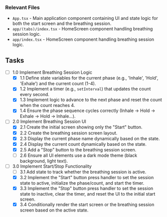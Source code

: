 ### Relevant Files

- `App.tsx` - Main application component containing UI and state logic for both the start screen and the breathing session.
- `app/(tabs)/index.tsx` - HomeScreen component handling breathing session logic.
- `app/index.tsx` - HomeScreen component handling breathing session logic.

## Tasks

- [ ] 1.0 Implement Breathing Session Logic
  - [x] 1.1 Define state variables for the current phase (e.g., 'Inhale', 'Hold', 'Exhale') and the current count (1-4).
  - [x] 1.2 Implement a timer (e.g., `setInterval`) that updates the count every second.
  - [x] 1.3 Implement logic to advance to the next phase and reset the count when the count reaches 4.
  - [x] 1.4 Ensure the phase sequence cycles correctly (Inhale -> Hold -> Exhale -> Hold -> Inhale...).
- [ ] 2.0 Implement Breathing Session UI
  - [x] 2.1 Create the initial screen showing only the "Start" button.
  - [x] 2.2 Create the breathing session screen layout.
  - [x] 2.3 Display the current phase name dynamically based on the state.
  - [x] 2.4 Display the current count dynamically based on the state.
  - [x] 2.5 Add a "Stop" button to the breathing session screen.
  - [ ] 2.6 Ensure all UI elements use a dark mode theme (black background, light text).
- [ ] 3.0 Implement Start/Stop Functionality
  - [ ] 3.1 Add state to track whether the breathing session is active.
  - [x] 3.2 Implement the "Start" button press handler to set the session state to active, initialize the phase/count, and start the timer.
  - [x] 3.3 Implement the "Stop" button press handler to set the session state to inactive, clear the timer, and reset the UI to the initial start screen.
  - [x] 3.4 Conditionally render the start screen or the breathing session screen based on the active state.
